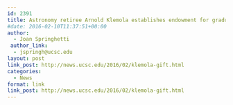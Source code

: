 ```yaml
---
id: 2391
title: Astronomy retiree Arnold Klemola establishes endowment for graduate students
#date: 2016-02-10T11:37:51+00:00
author:
  - Joan Springhetti
 author_link:
  - jspringh@ucsc.edu
layout: post
link_post: http://news.ucsc.edu/2016/02/klemola-gift.html
categories:
  - News
format: link
link_post: http://news.ucsc.edu/2016/02/klemola-gift.html
---
```

